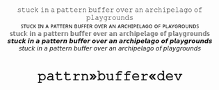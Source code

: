 <p align="center">
<br/>
𝚜𝚝𝚞𝚌𝚔 𝚒𝚗 𝚊 𝚙𝚊𝚝𝚝𝚎𝚛𝚗 𝚋𝚞𝚏𝚏𝚎𝚛 𝚘𝚟𝚎𝚛 𝚊𝚗 𝚊𝚛𝚌𝚑𝚒𝚙𝚎𝚕𝚊𝚐𝚘 𝚘𝚏 𝚙𝚕𝚊𝚢𝚐𝚛𝚘𝚞𝚗𝚍𝚜<br/>
ꜱᴛᴜᴄᴋ ɪɴ ᴀ ᴘᴀᴛᴛᴇʀɴ ʙᴜꜰꜰᴇʀ ᴏᴠᴇʀ ᴀɴ ᴀʀᴄʜɪᴘᴇʟᴀɢᴏ ᴏꜰ ᴘʟᴀʏɢʀᴏᴜɴᴅꜱ<br/>
𝕤𝕥𝕦𝕔𝕜 𝕚𝕟 𝕒 𝕡𝕒𝕥𝕥𝕖𝕣𝕟 𝕓𝕦𝕗𝕗𝕖𝕣 𝕠𝕧𝕖𝕣 𝕒𝕟 𝕒𝕣𝕔𝕙𝕚𝕡𝕖𝕝𝕒𝕘𝕠 𝕠𝕗 𝕡𝕝𝕒𝕪𝕘𝕣𝕠𝕦𝕟𝕕𝕤<br/>
𝙨𝙩𝙪𝙘𝙠 𝙞𝙣 𝙖 𝙥𝙖𝙩𝙩𝙚𝙧𝙣 𝙗𝙪𝙛𝙛𝙚𝙧 𝙤𝙫𝙚𝙧 𝙖𝙣 𝙖𝙧𝙘𝙝𝙞𝙥𝙚𝙡𝙖𝙜𝙤 𝙤𝙛 𝙥𝙡𝙖𝙮𝙜𝙧𝙤𝙪𝙣𝙙𝙨<br/>
𝘴𝘵𝘶𝘤𝘬 𝘪𝘯 𝘢 𝘱𝘢𝘵𝘵𝘦𝘳𝘯 𝘣𝘶𝘧𝘧𝘦𝘳 𝘰𝘷𝘦𝘳 𝘢𝘯 𝘢𝘳𝘤𝘩𝘪𝘱𝘦𝘭𝘢𝘨𝘰 𝘰𝘧 𝘱𝘭𝘢𝘺𝘨𝘳𝘰𝘶𝘯𝘥𝘴<br/>
</p>

# <p align="center">𝚙𝚊𝚝𝚝𝚛𝚗»𝚋𝚞𝚏𝚏𝚎𝚛«𝚍𝚎𝚟</p>
